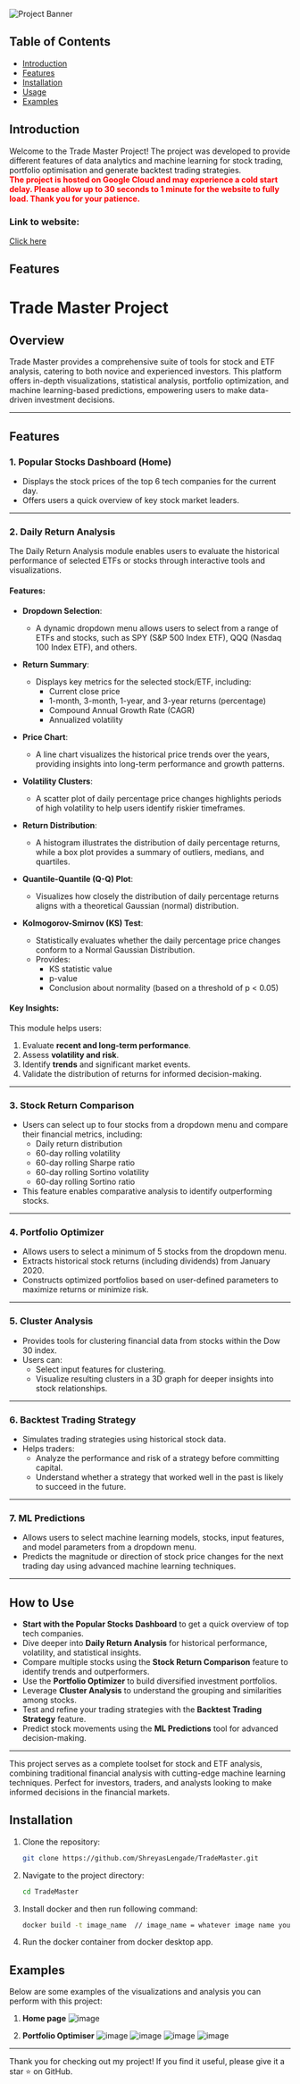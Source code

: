 ![Project Banner](https://github.com/ShreyasLengade/Github-Images/blob/ef29d605ec72d22236a2485cb6164f2886873ed4/Trade%20Master.png)

## Table of Contents

- [Introduction](#introduction)
- [Features](#features)
- [Installation](#installation)
- [Usage](#usage)
- [Examples](#examples)

## Introduction

Welcome to the Trade Master Project! The project was developed to provide different features of data analytics and machine learning for stock trading, portfolio optimisation and generate backtest trading strategies. <br>
<b style="color: red;">The project is hosted on Google Cloud and may experience a cold start delay. Please allow up to 30 seconds to 1 minute for the website to fully load. Thank you for your patience.</b><br>
<h3> Link to website: </h3> <a href="https://trade-master-21758012479.asia-south1.run.app/">Click here</a>

## Features

# Trade Master Project

## Overview
Trade Master provides a comprehensive suite of tools for stock and ETF analysis, catering to both novice and experienced investors. This platform offers in-depth visualizations, statistical analysis, portfolio optimization, and machine learning-based predictions, empowering users to make data-driven investment decisions.

---

## Features

### **1. Popular Stocks Dashboard (Home)**
- Displays the stock prices of the top 6 tech companies for the current day.
- Offers users a quick overview of key stock market leaders.

---

### **2. Daily Return Analysis**
The Daily Return Analysis module enables users to evaluate the historical performance of selected ETFs or stocks through interactive tools and visualizations.

#### Features:
- **Dropdown Selection**:
  - A dynamic dropdown menu allows users to select from a range of ETFs and stocks, such as SPY (S&P 500 Index ETF), QQQ (Nasdaq 100 Index ETF), and others.
  
- **Return Summary**:
  - Displays key metrics for the selected stock/ETF, including:
    - Current close price
    - 1-month, 3-month, 1-year, and 3-year returns (percentage)
    - Compound Annual Growth Rate (CAGR)
    - Annualized volatility

- **Price Chart**:
  - A line chart visualizes the historical price trends over the years, providing insights into long-term performance and growth patterns.

- **Volatility Clusters**:
  - A scatter plot of daily percentage price changes highlights periods of high volatility to help users identify riskier timeframes.

- **Return Distribution**:
  - A histogram illustrates the distribution of daily percentage returns, while a box plot provides a summary of outliers, medians, and quartiles.

- **Quantile-Quantile (Q-Q) Plot**:
  - Visualizes how closely the distribution of daily percentage returns aligns with a theoretical Gaussian (normal) distribution.

- **Kolmogorov-Smirnov (KS) Test**:
  - Statistically evaluates whether the daily percentage price changes conform to a Normal Gaussian Distribution.
  - Provides:
    - KS statistic value
    - p-value
    - Conclusion about normality (based on a threshold of p < 0.05)

#### Key Insights:
This module helps users:
1. Evaluate **recent and long-term performance**.
2. Assess **volatility and risk**.
3. Identify **trends** and significant market events.
4. Validate the distribution of returns for informed decision-making.

---

### **3. Stock Return Comparison**
- Users can select up to four stocks from a dropdown menu and compare their financial metrics, including:
  - Daily return distribution
  - 60-day rolling volatility
  - 60-day rolling Sharpe ratio
  - 60-day rolling Sortino volatility
  - 60-day rolling Sortino ratio
- This feature enables comparative analysis to identify outperforming stocks.

---

### **4. Portfolio Optimizer**
- Allows users to select a minimum of 5 stocks from the dropdown menu.
- Extracts historical stock returns (including dividends) from January 2020.
- Constructs optimized portfolios based on user-defined parameters to maximize returns or minimize risk.

---

### **5. Cluster Analysis**
- Provides tools for clustering financial data from stocks within the Dow 30 index.
- Users can:
  - Select input features for clustering.
  - Visualize resulting clusters in a 3D graph for deeper insights into stock relationships.

---

### **6. Backtest Trading Strategy**
- Simulates trading strategies using historical stock data.
- Helps traders:
  - Analyze the performance and risk of a strategy before committing capital.
  - Understand whether a strategy that worked well in the past is likely to succeed in the future.

---

### **7. ML Predictions**
- Allows users to select machine learning models, stocks, input features, and model parameters from a dropdown menu.
- Predicts the magnitude or direction of stock price changes for the next trading day using advanced machine learning techniques.

---

## How to Use
- **Start with the Popular Stocks Dashboard** to get a quick overview of top tech companies.
- Dive deeper into **Daily Return Analysis** for historical performance, volatility, and statistical insights.
- Compare multiple stocks using the **Stock Return Comparison** feature to identify trends and outperformers.
- Use the **Portfolio Optimizer** to build diversified investment portfolios.
- Leverage **Cluster Analysis** to understand the grouping and similarities among stocks.
- Test and refine your trading strategies with the **Backtest Trading Strategy** feature.
- Predict stock movements using the **ML Predictions** tool for advanced decision-making.

---

This project serves as a complete toolset for stock and ETF analysis, combining traditional financial analysis with cutting-edge machine learning techniques. Perfect for investors, traders, and analysts looking to make informed decisions in the financial markets.

## Installation

1. Clone the repository:
    ```bash
    git clone https://github.com/ShreyasLengade/TradeMaster.git
    ```

2. Navigate to the project directory:
    ```bash
    cd TradeMaster
    ```

3. Install docker and then run following command:
    ```bash
    docker build -t image_name  // image_name = whatever image name you want to have
    ```
4. Run the docker container from docker desktop app.

## Examples

Below are some examples of the visualizations and analysis you can perform with this project:

1. **Home page**
  ![image](https://github.com/user-attachments/assets/e0111eda-d6a5-46ed-972f-ab68d7a3dd4a)

2. **Portfolio Optimiser**
    ![image](https://github.com/user-attachments/assets/5585ca6c-b054-4a67-80f7-d3998b74ed2d)
   ![image](https://github.com/user-attachments/assets/7c9aeb17-76e8-4e21-900a-7c460d573874)
  ![image](https://github.com/user-attachments/assets/96a47cd6-ef5c-4de4-a524-f3566a01087a)
![image](https://github.com/user-attachments/assets/490bcd76-bb4c-48ef-9cf1-f2c7b2b5ecc0)



---

Thank you for checking out my project! If you find it useful, please give it a star ⭐ on GitHub.
